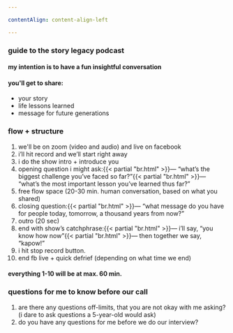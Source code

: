 ```yaml
---

contentAlign: content-align-left

---
```

### guide to the story legacy podcast
#### my intention is to have a fun insightful conversation
#### you'll get to share:
- your story
- life lessons learned
- message for future generations

### flow + structure
1. we'll be on zoom (video and audio) and live on facebook
2. i’ll hit record and we’ll start right away
3. i do the show intro + introduce you
4. opening question i might ask:{{< partial "br.html" >}}— “what’s the biggest challenge you’ve faced so far?”{{< partial "br.html" >}}— “what’s the most important lesson you’ve learned thus far?”
5. free flow space (20-30 min. human conversation, based on what you shared)
6. closing question:{{< partial "br.html" >}}— “what message do you have for people today, tomorrow, a thousand years from now?”
7. outro (20 sec)
8. end with show’s catchphrase:{{< partial "br.html" >}}— i’ll say, “you know how now”{{< partial "br.html" >}}— then together we say, “kapow!”
9. i hit stop record button.
10. end fb live + quick defrief (depending on what time we end)

#### everything 1-10 will be at max. 60 min.

### questions for me to know before our call
1. are there any questions off-limits, that you are not okay with me asking? (i dare to ask questions a 5-year-old would ask)
2. do you have any questions for me before we do our interview?
